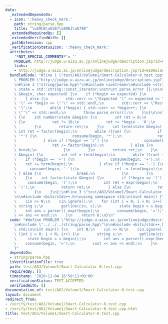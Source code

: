 ```yaml
---
data:
  _extendedDependsOn:
  - icon: ':heavy_check_mark:'
    path: string/parse.hpp
    title: "\u69CB\u6587\u89E3\u6790"
  _extendedRequiredBy: []
  _extendedVerifiedWith: []
  _pathExtension: cpp
  _verificationStatusIcon: ':heavy_check_mark:'
  attributes:
    '*NOT_SPECIAL_COMMENTS*': ''
    PROBLEM: http://judge.u-aizu.ac.jp/onlinejudge/description.jsp?id=0109&lang=jp
    links:
    - http://judge.u-aizu.ac.jp/onlinejudge/description.jsp?id=0109&lang=jp
  bundledCode: "#line 1 \"test/AOJ/Volume1/Smart-Calculator-0.test.cpp\"\n#define\
    \ PROBLEM \"http://judge.u-aizu.ac.jp/onlinejudge/description.jsp?id=0109&lang=jp\"\
    \n#line 1 \"string/parse.hpp\"\n#include <iostream>\n#include <string>\n\nusing\
    \ state = std::string::const_iterator;\nstruct parse_error {};\n\nvoid consume(state\
    \ &begin, char expected) {\n    if (*begin == expected) {\n        begin++;\n\
    \    } else {\n        std::cerr << \"Expected '\" << expected << \"' but got\
    \ '\" << *begin << \"'\" << std::endl;\n        std::cerr << \"Rest string is\
    \ '\";\n        while (*begin) { std::cerr << *begin++; }\n        std::cerr <<\
    \ \"'\" << std::endl;\n        throw parse_error();\n    }\n}\n\nstruct parser\
    \ {\n    int number(state &begin) {\n        int ret = 0;\n        while (isdigit(*begin))\
    \ {\n            ret *= 10;\n            ret += *begin - '0';\n            begin++;\n\
    \        }\n        return ret;\n    }\n    int term(state &begin) {\n       \
    \ int ret = factor(begin);\n        while (true) {\n            if (*begin ==\
    \ '*') {\n                consume(begin, '*');\n                ret *= factor(begin);\n\
    \            } else if (*begin == '/') {\n                consume(begin, '/');\n\
    \                ret /= factor(begin);\n            } else {\n               \
    \ break;\n            }\n        }\n        return ret;\n    }\n    int expr(state\
    \ &begin) {\n        int ret = term(begin);\n        while (true) {\n        \
    \    if (*begin == '+') {\n                consume(begin, '+');\n            \
    \    ret += term(begin);\n            } else if (*begin == '-') {\n          \
    \      consume(begin, '-');\n                ret -= term(begin);\n           \
    \ } else {\n                break;\n            }\n        }\n        return ret;\n\
    \    }\n    int factor(state &begin) {\n        if (*begin == '(') {\n       \
    \     consume(begin, '(');\n            int ret = expr(begin);\n            consume(begin,\
    \ ')');\n            return ret;\n        } else {\n            return number(begin);\n\
    \        }\n    }\n};\n#line 3 \"test/AOJ/Volume1/Smart-Calculator-0.test.cpp\"\
    \n\n#include <bits/stdc++.h>\nusing namespace std;\n\nint main() {\n    int N;\n\
    \    cin >> N;\n    cin.ignore();\n    for (int i = 0; i < N; i++) {\n       \
    \ string s;\n        getline(cin, s);\n        state begin = s.begin();\n    \
    \    int ans = parser().expr(begin);\n        consume(begin, '=');\n        cout\
    \ << ans << endl;\n    }\n    return 0;\n}\n"
  code: "#define PROBLEM \"http://judge.u-aizu.ac.jp/onlinejudge/description.jsp?id=0109&lang=jp\"\
    \n#include \"../../../string/parse.hpp\"\n\n#include <bits/stdc++.h>\nusing namespace\
    \ std;\n\nint main() {\n    int N;\n    cin >> N;\n    cin.ignore();\n    for\
    \ (int i = 0; i < N; i++) {\n        string s;\n        getline(cin, s);\n   \
    \     state begin = s.begin();\n        int ans = parser().expr(begin);\n    \
    \    consume(begin, '=');\n        cout << ans << endl;\n    }\n    return 0;\n\
    }"
  dependsOn:
  - string/parse.hpp
  isVerificationFile: true
  path: test/AOJ/Volume1/Smart-Calculator-0.test.cpp
  requiredBy: []
  timestamp: '2020-11-04 16:58:11+09:00'
  verificationStatus: TEST_ACCEPTED
  verifiedWith: []
documentation_of: test/AOJ/Volume1/Smart-Calculator-0.test.cpp
layout: document
redirect_from:
- /verify/test/AOJ/Volume1/Smart-Calculator-0.test.cpp
- /verify/test/AOJ/Volume1/Smart-Calculator-0.test.cpp.html
title: test/AOJ/Volume1/Smart-Calculator-0.test.cpp
---
```

